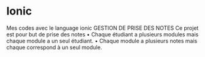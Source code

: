 # Ionic
Mes codes avec le language ionic
GESTION DE PRISE DES NOTES
Ce projet est pour but de prise des notes
• Chaque étudiant a plusieurs modules mais chaque module a un seul étudiant.
• Chaque module a plusieurs notes mais chaque correspond à un seul module.
